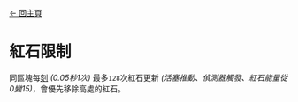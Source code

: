 [← 回主頁](../)
# 紅石限制

同區塊每[刻](https://minecraft.fandom.com/zh/wiki/刻) _(0.05秒1次)_ 最多`128`次紅石更新 _(活塞推動、偵測器觸發、紅石能量從0變15)_，會優先移除高處的紅石。